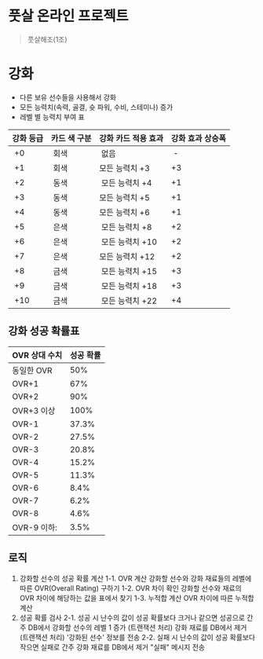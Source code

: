 # 풋살 온라인 프로젝트

> 풋살해조(1조)

# 강화

- 다른 보유 선수들을 사용해서 강화
- 모든 능력치(속력, 골결, 슛 파워, 수비, 스테미나) 증가
- 레벨 별 능력치 부여 표

| 강화 등급 | 카드 색 구분 | 강화 카드 적용 효과 | 강화 효과 상승폭 |
| --------- | ------------ | ------------------- | ---------------- |
|  +0       |  회색        |  없음               |  -               |
|  +1       |  회색        | 모든 능력치 +3      | +3               |
|  +2       |  동색        |  모든 능력치 +4     | +1               |
|  +3       |  동색        | 모든 능력치 +5      | +1               |
|  +4       |  동색        | 모든 능력치 +6      | +1               |
|  +5       |  은색        |  모든 능력치 +8     | +2               |
|  +6       |  은색        |  모든 능력치 +10    | +2               |
|  +7       |  은색        | 모든 능력치 +12     | +2               |
|  +8       |  금색        |  모든 능력치 +15    | +3               |
|  +9       |  금색        |  모든 능력치 +18    | +3               |
|  +10      |  금색        |  모든 능력치 +22    | +4               |

## 강화 성공 확률표

| OVR 상대 수치 | 성공 확률 |
| ------------- | --------- |
| 동일한 OVR    | 50%       |
| OVR+1         | 67%       |
| OVR+2         | 90%       |
| OVR+3 이상    | 100%      |
| OVR-1         | 37.3%     |
| OVR-2         | 27.5%     |
| OVR-3         | 20.8%     |
| OVR-4         | 15.2%     |
| OVR-5         | 11.3%     |
| OVR-6         | 8.4%      |
| OVR-7         | 6.2%      |
| OVR-8         | 4.6%      |
| OVR-9 이하:   | 3.5%      |

## 로직

1. 강화할 선수의 성공 확률 계산
   1-1. OVR 계산
   강화할 선수와 강화 재료들의 레벨에 따른 OVR(Overall Rating) 구하기
   1-2. OVR 차이 확인
   강화할 선수와 재료의 OVR 차이에 해당하는 값을 표에서 찾기
   1-3. 누적합 계산
   OVR 차이에 따른 누적합 계산
2. 성공 확률 검사
   2-1. 성공 시
   난수의 값이 성공 확률보다 크거나 같으면 성공으로 간주
   DB에서 강화할 선수의 레벨 1 증가 (트랜잭션 처리)
   강화 재료를 DB에서 제거 (트랜잭션 처리)
   '강화된 선수' 정보를 전송
   2-2. 실패 시
   난수의 값이 성공 확률보다 작으면 실패로 간주
   강화 재료를 DB에서 제거
   "실패" 메시지 전송
